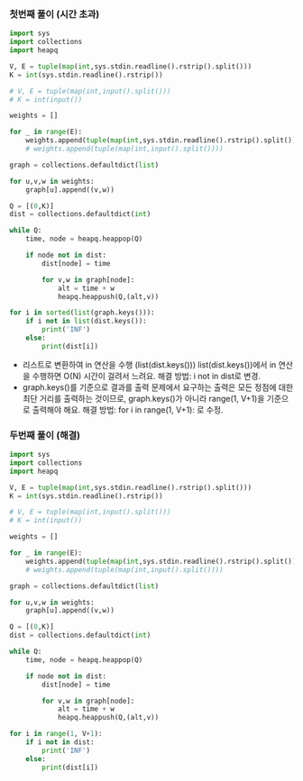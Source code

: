 ### 첫번째 풀이 (시간 초과)

```python
import sys
import collections
import heapq

V, E = tuple(map(int,sys.stdin.readline().rstrip().split()))
K = int(sys.stdin.readline().rstrip())

# V, E = tuple(map(int,input().split()))
# K = int(input())

weights = []

for _ in range(E):
    weights.append(tuple(map(int,sys.stdin.readline().rstrip().split())))
    # weights.append(tuple(map(int,input().split())))

graph = collections.defaultdict(list)

for u,v,w in weights:
    graph[u].append((v,w))

Q = [(0,K)]
dist = collections.defaultdict(int)

while Q:
    time, node = heapq.heappop(Q)

    if node not in dist:
        dist[node] = time

        for v,w in graph[node]:
            alt = time + w
            heapq.heappush(Q,(alt,v))

for i in sorted(list(graph.keys())):
    if i not in list(dist.keys()):
        print('INF')
    else:
        print(dist[i])
```

- 리스트로 변환하여 in 연산을 수행 (list(dist.keys()))
list(dist.keys())에서 in 연산을 수행하면 O(N) 시간이 걸려서 느려요.
해결 방법: i not in dist로 변경.
- graph.keys()를 기준으로 결과를 출력
문제에서 요구하는 출력은 모든 정점에 대한 최단 거리를 출력하는 것이므로, graph.keys()가 아니라 range(1, V+1)을 기준으로 출력해야 해요.
해결 방법: for i in range(1, V+1): 로 수정.

### 두번째 풀이 (해결)

```python
import sys
import collections
import heapq

V, E = tuple(map(int,sys.stdin.readline().rstrip().split()))
K = int(sys.stdin.readline().rstrip())

# V, E = tuple(map(int,input().split()))
# K = int(input())

weights = []

for _ in range(E):
    weights.append(tuple(map(int,sys.stdin.readline().rstrip().split())))
    # weights.append(tuple(map(int,input().split())))

graph = collections.defaultdict(list)

for u,v,w in weights:
    graph[u].append((v,w))

Q = [(0,K)]
dist = collections.defaultdict(int)

while Q:
    time, node = heapq.heappop(Q)

    if node not in dist:
        dist[node] = time

        for v,w in graph[node]:
            alt = time + w
            heapq.heappush(Q,(alt,v))

for i in range(1, V+1):
    if i not in dist:
        print('INF')
    else:
        print(dist[i])
```
